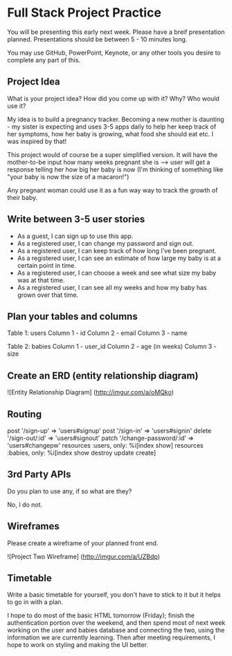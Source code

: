 # Full Stack Project Practice

You will be presenting this early next week.  Please have a breif presentation
planned.  Presentations should be between 5 - 10 minutes long.

You may use GitHub, PowerPoint, Keynote, or any other tools you desire to
complete any part of this.

## Project Idea

What is your project idea?  How did you come up with it? Why? Who would use it?

My idea is to build a pregnancy tracker. Becoming a new mother is daunting - my
sister is expecting and uses 3-5 apps daily to help her keep track of her
symptoms, how her baby is growing, what food she should eat etc. I was inspired
by that!

This project would of course be a super simplified version. It will
have the mother-to-be input how many weeks pregnant she is --> user will get a
response telling her how big her baby is now (I'm thinking of something like
"your baby is now the size of a macaron!")

Any pregnant woman could use it as a fun way way to track the growth of their
baby.

## Write between 3-5 user stories

* As a guest, I can sign up to use this app.
* As a registered user, I can change my password and sign out.
* As a registered user, I can keep track of how long I’ve been pregnant.
* As a registered user, I can see an estimate of how large my baby is at a
certain point in time.
* As a registered user, I can choose a week and see what size my baby was at
that time.
* As a registered user, I can see all my weeks and how my baby has grown over
that time.

## Plan your tables and columns

Table 1: users
  Column 1 - id
  Column 2 - email
  Column 3 - name

Table 2: babies
  Column 1 - user_id
  Column 2 - age (in weeks)
  Column 3 - size

## Create an ERD (entity relationship diagram)

![Entity Relationship Diagram] (http://imgur.com/a/oMQko)

## Routing

post '/sign-up' => 'users#signup'
post '/sign-in' => 'users#signin'
delete '/sign-out/:id' => 'users#signout'
patch '/change-password/:id' => 'users#changepw'
resources :users, only: %i[index show]
resources :babies, only: %i[index show destroy update create]

## 3rd Party APIs

Do you plan to use any, if so what are they?

No, I do not.

## Wireframes

Please create a wireframe of your planned front end.

![Project Two Wireframe] (http://imgur.com/a/UZBdp)

## Timetable

Write a basic timetable for yourself, you don't have to stick to it but it
helps to go in with a plan.

I hope to do most of the basic HTML tomorrow (Friday); finish the authentication
portion over the weekend, and then spend most of next week working on the user
and babies database and connecting the two, using the information we are
currently learning. Then after meeting requirements, I hope to work on styling
and making the UI better.
